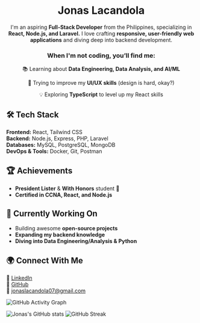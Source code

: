 <div align="center">
  <h1>Jonas Lacandola</h1>
  <p>I'm an aspiring <b>Full-Stack Developer</b> from the Philippines, specializing in <b>React, Node.js, and Laravel.</b> I love crafting <b>responsive, user-friendly web applications</b> and diving deep into backend development. </p> 

<h3>When I'm not coding, you’ll find me: </h3> 
<p>📚 Learning about <b>Data Engineering, Data Analysis, and AI/ML</b>  </p>
<p>🎨 Trying to improve my <b>UI/UX skills</b> (design is hard, okay?)  </p>
<p>💡 Exploring <b>TypeScript</b> to level up my React skills  </p>
</div>

## 🛠 Tech Stack  
**Frontend:** React, Tailwind CSS  
**Backend:** Node.js, Express, PHP, Laravel  
**Databases:** MySQL, PostgreSQL, MongoDB  
**DevOps & Tools:** Docker, Git, Postman  

## 🏆 Achievements  
- **President Lister** & **With Honors** student 🏅  
- **Certified in CCNA, React, and Node.js**   

## 🎯 Currently Working On  
- Building awesome **open-source projects**  
- **Expanding my backend knowledge**  
- **Diving into Data Engineering/Analysis & Python**  

## 🌍 Connect With Me  
📌 [LinkedIn](https://linkedin.com/in/jonaslacandola0617)  
🐙 [GitHub](https://github.com/jonaslacandola)  
📩 jonaslacandola07@gmail.com  

![GitHub Activity Graph](https://github-readme-activity-graph.vercel.app/graph?username=jonaslacandola0617&theme=github-compact)

![Jonas's GitHub stats](https://github-readme-stats.vercel.app/api?username=jonaslacandola0617&show_icons=true&theme=default)
![GitHub Streak](https://streak-stats.demolab.com?user=jonaslacandola0617&theme=default)

